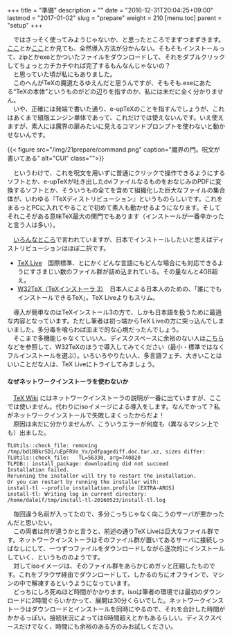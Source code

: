 +++
title = "準備"
description = ""
date = "2016-12-31T20:04:25+09:00"
lastmod = "2017-01-02"
slug = "prepare"
weight = 210
[menu.toc]
    parent = "setup"
+++

&#x3000;ではさっそく使ってみようじゃないか、と思ったところでまずつまずきます。[ここ](https://texwiki.texjp.org/?TeX%E5%85%A5%E6%89%8B%E6%B3%95)とか[ここ](https://ja.wikibooks.org/wiki/TeX/LaTeX%E5%85%A5%E9%96%80)とか見ても、全然導入方法が分かんない。そもそもインストールって、zipとかexeとかついたファイルをダウンロードして、それをダブルクリックしてちょっとカチカチやれば完了するもんなんじゃないの？  
　と思っていた頃が私にもありました。  
　このへんがTeXの魔道たるゆえんだと思うんですが、そもそも.exeにあたる“TeXの本体”というものがどの辺りを指すのか、私には未だに全く分かりません。  
　いや、正確には発端で書いた通り、e-upTeXのことを指すんでしょうが、これはあくまで組版エンジン単体であって、これだけでは使えないんです。いえ使えますが、素人には魔界の扉みたいに見えるコマンドプロンプトを使わないと動かせないんです。

{{< figure src="/img/21prepare/command.png" caption="魔界の門。呪文が書いてある" alt="CUI" class="">}}

　というわけで、これを呪文を用いずに普通にクリックで操作できるようにするソフトとか、e-upTeXが吐き出したdviファイルなるものをおなじみのPDFに変換するソフトとか、そういうもの全てを含めて組織化した巨大なファイルの集合体が、いわゆる『TeXディストリビューション』というものらしいです。これをまるっとPCに入れてやることで初めて素人も動かせるようになります。そしてそれこそがある意味TeX最大の関門でもあります（インストールが一番辛かったと言う人は多い）。

　[いろんなところ](https://texwiki.texjp.org/?Microsoft%20Windows#distribution)で言われていますが、日本でインストールしたいと思えばディストリビューションはほぼ二択です。

- [TeX Live](https://www.tug.org/texlive/)　国際標準、とにかくどんな言語にもどんな場合にも対応できるようにすさまじい数のファイル群が詰め込まれている。その量なんと4GB超え。
- [W32TeX（TeXインストーラ 3）](http://www.math.sci.hokudai.ac.jp/~abenori/soft/abtexinst.html)　日本人による日本人のための、「誰にでもインストールできるTeX」。TeX Liveよりもスリム。

　導入が簡単なのはTeXインストール3の方で、しかも日本語を扱うために最適な内容となっています。ただし筆者は初っ端からTeX Liveの方に突っ込んでしまいました。多分毒を喰らわば皿まで的な心境だったんでしょう。  
　そこまで多機能じゃなくていい人、ディスクスペースに余裕のない人は[こちら](http://did2memo.net/2016/04/24/easy-latex-install-windows-10-2016-04/)などを参照して、W32TeXのほうで導入してみてください（最小・標準ではなくフルインストールを選ぶ）。いろいろやりたい人、多言語フェチ、大きいことはいいことだな人は、TeX Liveにトライしてみましょう。

#### なぜネットワークインストーラを使わないか
　[TeX Wiki](https://texwiki.texjp.org/?TeX%20Live%2FWindows) にはネットワークインストーラの説明が一番に出ていますが、ここでは使いません。代わりにisoイメージによる導入をします。なんでかって？私がネットワークインストールで失敗しまくったからだよ！  
　原因は未だに分かりませんが、こういうエラーが何度も（異なるマシン上でも）出ました。

    TLUtils::check_file: removing /tmp/bd1BBkrSDi/uEpFRVo_Yx/pdfpagediff.doc.tar.xz, sizes differ:
    TLUtils::check_file:   TL=56330, arg=740820
    TLPDB:: install_package: downloading did not succeed
    Installation failed.
    Rerunning the installer will try to restart the installation.
    Or you can restart by running the installer with:
    install-tl --profile installation.profile [EXTRA-ARGS]
    install-tl: Writing log in current directory: /home/daleif/tmp/install-tl-20160523/install-tl.log

　毎回違う名前が入ってたので、多分こっちじゃなく向こうのサーバが悪かったんだと思いたい。  
　この両者は何が違うかと言うと、前述の通りTeX Liveは巨大なファイル群です。ネットワークインストーラはそのファイル群が置いてあるサーバに接続しっぱなしにして、一つずつファイルをダウンロードしながら逐次的にインストールしていく、というもののようです。  
　対してisoイメージは、そのファイル群をあらかじめガッと圧縮したものです。これをブラウザ経由でダウンロードして、しかるのちにオフラインで、マシンの中で解凍するというようになっています。  
　どっちにしろ死ぬほど時間がかかります。isoは筆者の環境では最初のダウンロードに2時間ぐらいかかって、展開は30分くらいでした。ネットワークインストーラはダウンロードとインストールを同時にやるので、それを合計した時間がかかるっぽい。接続状況によっては6時間超えとかもあるらしい。ディスクスペースだけでなく、時間にも余裕のある方のみお試しください。
